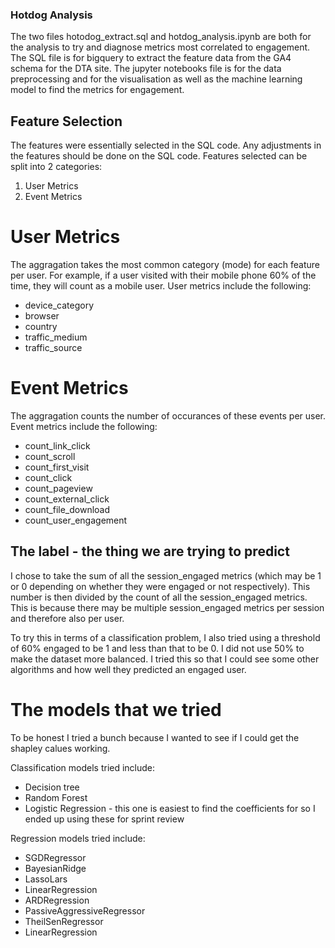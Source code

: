 
### Hotdog Analysis

The two files hotodog_extract.sql and hotdog_analysis.ipynb are both for the analysis to try and diagnose metrics most correlated to engagement. The SQL file is for bigquery to extract the feature data from the GA4 schema for the DTA site. The jupyter notebooks file is for the data preprocessing and for the visualisation as well as the machine learning model to find the metrics for engagement.

## Feature Selection

The features were essentially selected in the SQL code. Any adjustments in the features should be done on the SQL code.
Features selected can be split into 2 categories:

1. User Metrics
2. Event Metrics

# User Metrics

The aggragation takes the most common category (mode) for each feature per user. For example, if a user visited with their mobile phone 60% of the time, they will count as a mobile user.
User metrics include the following:
* device_category 	
* browser 	
* country 	
* traffic_medium 	
* traffic_source

# Event Metrics

The aggragation counts the number of occurances of these events per user.
Event metrics include the following:
* count_link_click 	
* count_scroll 	
* count_first_visit 	
* count_click 	
* count_pageview 	
* count_external_click 	
* count_file_download 	
* count_user_engagement 	

## The label - the thing we are trying to predict

I chose to take the sum of all the session_engaged metrics (which may be 1 or 0 depending on whether they were engaged or not respectively). This number is then divided by the count of all the session_engaged metrics. This is because there may be multiple session_engaged metrics per session and therefore also per user.

To try this in terms of a classification problem, I also tried using a threshold of 60% engaged to be 1 and less than that to be 0. I did not use 50% to make the dataset more balanced. I tried this so that I could see some other algorithms and how well they predicted an engaged user.

# The models that we tried

To be honest I tried a bunch because I wanted to see if I could get the shapley calues working. 

Classification models tried include:
* Decision tree
* Random Forest
* Logistic Regression - this one is easiest to find the coefficients for so I ended up using these for sprint review

Regression models tried include:
* SGDRegressor
* BayesianRidge
* LassoLars
* LinearRegression
* ARDRegression
* PassiveAggressiveRegressor
* TheilSenRegressor
* LinearRegression
